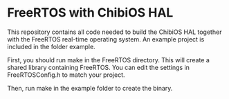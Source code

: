# FreeRTOS with ChibiOS HAL

This repository contains all code needed to build the ChibiOS HAL together with the FreeRTOS real-time operating system. An example project is included in the folder example.

First, you should run make in the FreeRTOS directory. This will create a shared library containing FreeRTOS. You can edit the settings in FreeRTOSConfig.h to match your project.

Then, run make in the example folder to create the binary.
